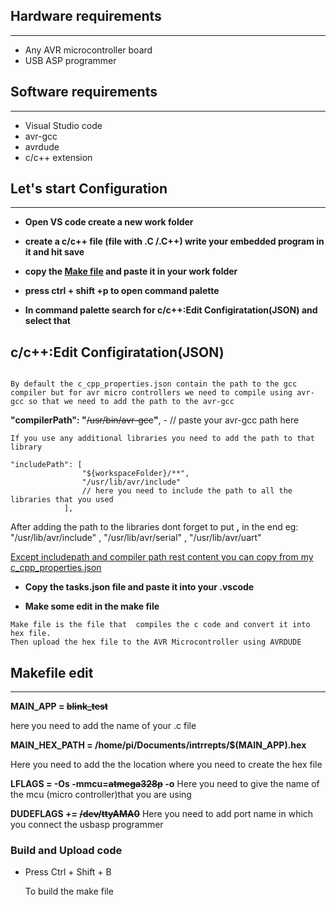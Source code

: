 ## Hardware requirements

------------

- Any AVR microcontroller board
- USB ASP programmer

## Software requirements

------------

- Visual Studio code
- avr-gcc
- avrdude
- c/c++ extension

## Let's start Configuration

------------

- **Open VS code create a new work folder**

- **create a c/c++ file (file with .C /.C++) write your embedded program in it and hit save**

- **copy the [Make file](https://github.com/richu101/VScode-AVR-programmer/blob/main/Linux_RPI/Makefile) and paste it in your work folder**

- **press ctrl + shift +p to open command palette**

- **In command palette search for c/c++:Edit Configiratation(JSON) and select that**

## c/c++:Edit Configiratation(JSON)

~~~ This will create a folder named .vscode in your work folder and in that a json file named c_cpp_properties.json
 
By default the c_cpp_properties.json contain the path to the gcc compiler but for avr micro controllers we need to compile using avr-gcc so that we need to add the path to the avr-gcc 

~~~


**"compilerPath": "**~~/usr/bin/avr-gcc~~**"**, - // paste your avr-gcc path here 

```
If you use any additional libraries you need to add the path to that library
```

```
"includePath": [
                "${workspaceFolder}/**",
                "/usr/lib/avr/include"
                // here you need to include the path to all the libraries that you used 
            ],
```
After adding the path to the libraries dont forget to put  **,**  in the end eg: "/usr/lib/avr/include" , "/usr/lib/avr/serial" , "/usr/lib/avr/uart"

<u> Except includepath and compiler path rest content you can copy from my c_cpp_properties.json </u>

- **Copy the tasks.json file and paste it into your .vscode**

- **Make some edit in the make file**

``` 
Make file is the file that  compiles the c code and convert it into hex file.
Then upload the hex file to the AVR Microcontroller using AVRDUDE 
```

## **Makefile edit**

-----------



**MAIN_APP = ~~blink_test~~**  

 here you need to add the name of your .c file

**MAIN_HEX_PATH = /home/pi/Documents/intrrepts/$(MAIN_APP).hex** 
 
Here you need to add the the location where you need to create the hex file

**LFLAGS = -Os -mmcu=~~atmega328p~~ -o** 
 Here you need to give the name of the mcu (micro controller)that you are using

**DUDEFLAGS += ~~/dev/ttyAMA0~~** 
Here you need to add port name in which you connect the usbasp programmer

### Build and Upload code 

* Press Ctrl + Shift + B
  
   To build the make file
